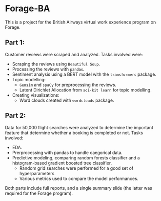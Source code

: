 # Forage-BA
 
This is a project for the British Airways virtual work experience program on Forage.

## Part 1:

Customer reviews were scraped and analyzed. Tasks involved were:

* Scraping the reviews using `Beautiful Soup`.
* Processing the reviews with `pandas`.
* Sentiment analysis using a BERT model with the `transformers` package.
* Topic modelling:
    * `Gensim` and `spaCy` for preprocessing the reviews.
    * Latent Dirichlet Allocation from `sci-kit learn` for topic modelling.
* Creating visualizations:
    * Word clouds created with `wordclouds` package.
    
## Part 2:

Data for 50,000 flight searches were analyzed to determine the important feature that determine whether a booking is completed or not. Tasks involved:

* EDA.
* Prerprocessing with pandas to handle caegorical data.
* Predictive modeling, comparing random forests classifier and a histogram-based gradient boosted tree classifier.
    * Random grid searches were performed for a good set of hyperparameters.
    * Various metrics used to compare the model performances.
 
 Both parts include full reports, and a single summary slide (the latter was required for the Forage program).
